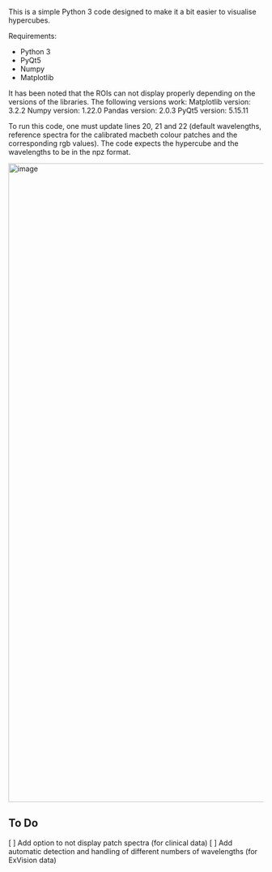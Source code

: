 This is a simple Python 3 code designed to make it a bit easier to visualise hypercubes.

Requirements:
- Python 3
- PyQt5
- Numpy
- Matplotlib

It has been noted that the ROIs can not display properly depending on the versions of the libraries. The following versions work:
Matplotlib version: 3.2.2
Numpy version: 1.22.0
Pandas version: 2.0.3
PyQt5 version: 5.15.11

To run this code, one must update lines 20, 21 and 22 (default wavelengths, reference spectra for the calibrated macbeth colour patches and the corresponding rgb values).
The code expects the hypercube and the wavelengths to be in the npz format.

<img width="1261" alt="image" src="https://github.com/user-attachments/assets/47666333-782e-4c56-9ccc-c8c927dbc1a8">

## To Do
[ ] Add option to not display patch spectra (for clinical data)
[ ] Add automatic detection and handling of different numbers of wavelengths (for ExVision data)

